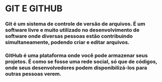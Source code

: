 # GIT E GITHUB

### Git é um sistema de controle de versão de arquivos. É um software livre e muito utilizado no desenvolvimento de software onde diversas pessoas estão contribuindo simultaneamente, podendo criar e editar arquivos.

### GitHub é uma plataforma onde você pode armazenar seus projetos. É como se fosse uma rede social, só que de códigos, onde seus desenvolvedores podem disponibilizá-los para outras pessoas verem.